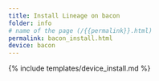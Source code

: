 ```yaml
---
title: Install Lineage on bacon
folder: info
# name of the page (/{{permalink}}.html)
permalink: bacon_install.html
device: bacon
---
```

{% include templates/device_install.md %}
